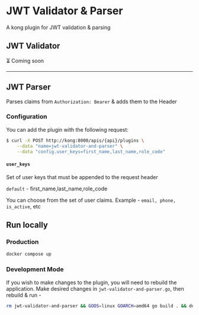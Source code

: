 # JWT Validator & Parser

A kong plugin for JWT validation & parsing

## JWT Validator

⏳ Coming soon

---

## JWT Parser
Parses claims from `Authorization: Bearer` & adds them to the Header

### Configuration
You can add the plugin with the following request:

```bash
$ curl -X POST http://kong:8000/apis/{api}/plugins \
    --data "name=jwt-validator-and-parser" \
    --data "config.user_keys=first_name,last_name,role_code"
```

#### `user_keys`
Set of user keys that must be appended to the request header

`default` - first_name,last_name,role_code

You can choose from the set of user claims. Example - `email, phone, is_active`, etc

## Run locally
### Production
```bash
docker compose up
```

### Development Mode
If you wish to make changes to the plugin, you will need to rebuild the application. Make desired changes in `jwt-validator-and-parser.go`, then rebuild & run -

```bash
rm jwt-validator-and-parser && GOOS=linux GOARCH=amd64 go build . && docker compose up
```